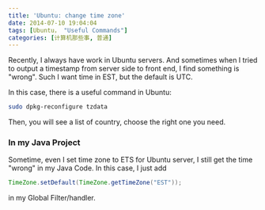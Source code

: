 ```yaml
---
title: 'Ubuntu: change time zone'
date: 2014-07-10 19:04:04
tags: [Ubuntu， "Useful Commands"]
categories: [计算机那些事, 普通]
---
```

Recently, I always have work in Ubuntu servers. And sometimes when I tried to output a timestamp from server side to front end, I find something is "wrong". Such I want time in EST, but the default is UTC.
<!-- more -->

In this case, there is a useful command in Ubuntu:  

```bash
sudo dpkg-reconfigure tzdata
```

Then, you will see a list of country, choose the right one you need.

### In my Java Project

Sometime, even I set time zone to ETS for Ubuntu server, I still get the time "wrong" in my Java Code. In this case, I just add

```java
TimeZone.setDefault(TimeZone.getTimeZone("EST"));
```

in my Global Filter/handler.
